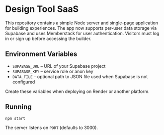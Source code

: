 # Design Tool SaaS

This repository contains a simple Node server and single-page application for building experiences. The app now supports per-user data storage via Supabase and uses Memberstack for user authentication. Visitors must log in or sign up before accessing the builder.

## Environment Variables

- `SUPABASE_URL` – URL of your Supabase project
- `SUPABASE_KEY` – service role or anon key
- `DATA_FILE` – optional path to JSON file used when Supabase is not configured

Create these variables when deploying on Render or another platform.

## Running

```
npm start
```

The server listens on `PORT` (defaults to 3000).
